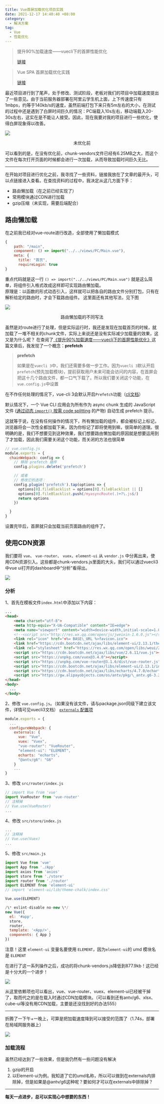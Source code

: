 ```yaml
---
title: Vue首屏加载优化项目实践
date: 2021-12-17 14:40:40 +08:00
category:
  - 解决方案
tag:
  - Vue
  - 性能优化
---
```

> 提升90%加载速度——vuecli下的首屏性能优化
> 
> [链接](https://segmentfault.com/a/1190000019499007)

> Vue SPA 首屏加载优化实践
> 
> [链接](https://juejin.im/post/5a291092518825293b50366d)

最近项目进行到了尾声，处于修改、测试阶段，老板对我们的项目中加载速度提出了一些意见。由于当前服务器部署在阿里云学生机上面，上下传速度只有1mbps，约等于140kb/s的速度，虽然前端打包下来只有5m左右的大小，在测试的过程中还是遇到了白屏时间巨久的情况：PC端载入10s左右，移动端载入20-30s左右，这实在是不能让人接受。因此，现在我要对我的项目进行一些优化，使得白屏现象得以改善。

![](./img/image.png)

<p style="text-align: center;">未优化前</p> 

可以看到的是，在没有优化前，chunk-vendors文件已经有6.25MB之大，而这个文件在每次打开页面的时候都会进行一次加载，从而导致加载时间巨久无比。

* * *

在开始对项目进行优化之前，我寻找了一些资料，链接我放在了文章的最开头，可以点链接进入查看。在查找资料的过程中，我决定从这几方面下手：

*   路由懒加载（在之前已经实现了）
*   常用模块通过CDN进行加载
*   gzip压缩（未实现，需要后端配合）

## 路由懒加载 

在之前我已经对vue-route进行改造，全部使用了懒加载模式

```js
{
    path: "/main",
    component: () => import("../../views/PC/Main.vue"),
    meta: {
      title: "首页",
      requireLogin: true
}
```

重点代码就是这一行 
`() => import("../../views/PC/Main.vue")`
就是这么简单，将组件引入格式改成这样即可实现路由懒加载。  
原理是：以函数的形式动态引入，这样就可以把各自的路由文件分别打包，只有在解析给定的路由时，才会下载路由组件。 
这里面还有其他写法，见下图

![](./img/image-5.png)

<p style="text-align: center;">路由懒加载的不同写法</p> 

虽然是对route进行了处理，但是实际运行时，我还是发现在加载首页的时候，就加载了一堆不相关的chunk文件，实际上来说还是没有实际减少加载量的效果，这又是为什么呢？ 
在查阅了[《提升90%加载速度——vuecli下的首屏性能优化》](https://segmentfault.com/a/1190000019499007)这篇文章后，我发现了一个概念：**prefetch**

> **prefetch**
> 
> 如果是在`vuecli 3`中，我们还需要多做一步工作。因为`vuecli 3`默认开启`prefetch`(预先加载模块)，提前获取用户未来可能会访问的内容，在首屏会把这十几个路由文件，都一口气下载了。所以我们要关闭这个功能，在`vue.config.js`中设置

在不作任何处理的情况下，vue-cli 3会默认开启`Prefetch`功能（[cli文档](https://cli.vuejs.org/zh/guide/html-and-static-assets.html#prefetch)）

默认情况下，一个 Vue CLI 应用会为所有作为 async chunk 生成的 JavaScript 文件 ([通过动态 `import()` 按需 code splitting](https://webpack.js.org/guides/code-splitting/#dynamic-imports) 的产物) 自动生成 prefetch 提示。

这就等于说，在没有任何操作的情况下，所有懒加载的组件，都会被标记上[<link rel="prefetch">](https://developer.mozilla.org/en-US/docs/Web/HTTP/Link_prefetching_FAQ)标记，浏览器将会一次性全都加载下来，因为你标记了即将使用到嘛，很简单的道理。很明确的是，我们不想要见到这种效果，我们想要路由懒加载的原因就是想要运用到了才加载，因此我们需要关闭这个功能，而关闭的方法也很简单

```js
// vue.config.js
module.exports = {
  chainWebpack: config => {
    // 移除 prefetch 插件
    config.plugins.delete('prefetch')

    // 或者
    // 修改它的选项：
    config.plugin('prefetch').tap(options => {
      options[0].fileBlacklist = options[0].fileBlacklist || []
      options[0].fileBlacklist.push(/myasyncRoute(.)+?\.js$/)
      return options
    })

  }
}
```

设置完毕后，首屏就只会加载当前页面路由的组件了。

## 使用CDN资源 

我们要将 `vue`、 `vue-router`、 `vuex`、`element-ui` 从 `vendor.js` 中分离出来，使用CDN资源引入。这些都是chunk-vendors.js里面的大头，我们可以通过vuecli3中vue ui打开的dashboard中“分析”看得出。

![](./img/image-1.png)

### 分析

1、首先在模板文件`index.html`中添加以下内容：

```html
...
<head>
    <meta charset="utf-8">
    <meta http-equiv="X-UA-Compatible" content="IE=edge">
    <meta name="viewport" content="width=device-width,initial-scale=1.0,user-scalable=no">
    <!--<script src="http://res.wx.qq.com/open/js/jweixin-1.6.0.js"></script>-->
    <link rel="icon" href="<%= BASE\_URL %>favicon.ico">
    <link href="https://cdn.bootcdn.net/ajax/libs/element-ui/2.13.1/theme-chalk/index.css" rel="stylesheet">
    <link rel="stylesheet" href="https://res.wx.qq.com/open/libs/weui/2.3.0/weui.min.css">
    <script src="https://cdn.bootcdn.net/ajax/libs/vue/2.6.11/vue.js"></script>
    <script src="https://unpkg.com/vuex@3.4.0"></script>
    <script src="https://unpkg.com/vue-router@3.1.6/dist/vue-router.js"></script>
    <script src="https://cdn.bootcdn.net/ajax/libs/element-ui/2.13.1/index.js"></script>
    <script src="https://cdn.bootcdn.net/ajax/libs/echarts/4.7.0/echarts.min.js"></script>
    <script src="https://gw.alipayobjects.com/os/antv/pkg/\_antv.g6-3.2.8/build/g6.js"></script>
</head>
<body>
  ...
</body>
```

2、修改 `vue.config.js`。（如果没有该文件，请与package.json同级下建立该文件，详情可见vuecli3文档） [`externals` 配置项](https://webpack.docschina.org/configuration/externals/)

```js
module.exports = {
  ...
  configureWebpack: {
    externals: {
      vue: "Vue",
      vuex: "Vuex",
      "vue-router": "VueRouter",
      "element-ui": "ELEMENT",
      echarts: "echarts",
      "@antv/g6": "G6"
    }
    ...
}
```

3、修改 `src/router/index.js`

```js
// import Vue from 'vue'
import VueRouter from 'vue-router'
// 注释掉
// Vue.use(VueRouter)
...
```

4、修改 `src/store/index.js`

```js
...
// 注释掉
// Vue.use(Vuex)
...
```

5、修改 `src/main.js`

```js
import Vue from 'vue'
import App from './App'
import axios from 'axios'
import store from './store'
import router from './router'
import ELEMENT from 'element-ui'
// import 'element-ui/lib/theme-chalk/index.css'

Vue.use(ELEMENT)

/\* eslint-disable no-new \*/
new Vue({
  el: '#app',
  store,
  router,
  template: '<App/>',
  components: { App }
})
```

注意！这里 `element-ui` 变量名要使用 `ELEMENT`，因为`element-ui`的 umd 模块名是 `ELEMENT`

在进行了这一系列操作之后，成功的将chunk-vendors.js降低到877.9kb！这已经是十分大的一个进步！

![](./img/image-2.png)

从这里依赖项也可以看出，vue、vue-router、vuex、element-ui已经被干掉了，取而代之的是在载入时通过CDN加载模块。（可以看到还有antv/g6、xlsx、cube-ui等没有用CDN加载，主要是还没找到好的办法555）

* * *

折腾了一下午+一晚上，可算是把加载速度降到可以接受的范围了（1.74s，部署在局域网服务器上）

![](./img/image-3.png)

### 加载流程

虽然已经达到了一些效果，但是我仍然有一些问题没有解决

1.  gzip的开启
2.  以Element-ui为例，我知道了它的umd名称，所以可以做到在externals内排除掉，但是如果是@antv/g6这种呢？要如何才可以在externals中排除掉？

* * *

**每天一点进步，总可以实现心中想要的东西！**